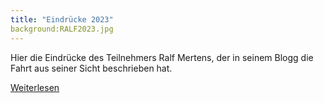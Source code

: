 ```yaml
---
title: "Eindrücke 2023"
background:RALF2023.jpg
---
```


Hier die Eindrücke des Teilnehmers Ralf Mertens, der in seinem Blogg die Fahrt aus seiner Sicht beschrieben hat. 
                     
<a href="https://kajakralf.blogspot.com/2023/07/3-int-weserfahrt-von-den-bergen-bis-ans.html" class="btn btn-outline-inverse btn-sm">Weiterlesen</a>


